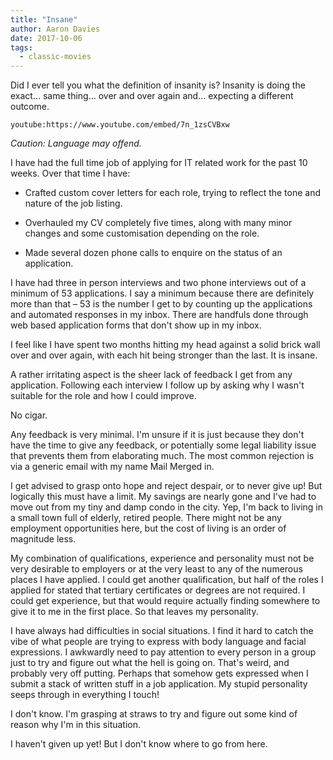 ```yaml
---
title: "Insane"
author: Aaron Davies
date: 2017-10-06
tags:
  - classic-movies
---
```


Did I ever tell you what the definition of insanity is? Insanity is doing the exact... same thing... over and over again and… expecting a different outcome.

`youtube:https://www.youtube.com/embed/7n_1zsCVBxw`

_Caution: Language may offend._

I have had the full time job of applying for IT related work for the past 10 weeks. Over that time I have:

* Crafted custom cover letters for each role, trying to reflect the tone and nature of the job listing.

* Overhauled my CV completely five times, along with many minor changes and some customisation depending on the role.

* Made several dozen phone calls to enquire on the status of an application.

I have had three in person interviews and two phone interviews out of a minimum of 53 applications. I say a minimum because there are definitely more than that – 53 is the number I get to by counting up the applications and automated responses in my inbox. There are handfuls done through web based application forms that don't show up in my inbox.

I feel like I have spent two months hitting my head against a solid brick wall over and over again, with each hit being stronger than the last. It is insane.

A rather irritating aspect is the sheer lack of feedback I get from any application. Following each interview I follow up by asking why I wasn't suitable for the role and how I could improve.

No cigar.

Any feedback is very minimal. I'm unsure if it is just because they don't have the time to give any feedback, or potentially some legal liability issue that prevents them from elaborating much. The most common rejection is via a generic email with my name Mail Merged in.

I get advised to grasp onto hope and reject despair, or to never give up! But logically this must have a limit. My savings are nearly gone and I've had to move out from my tiny and damp condo in the city. Yep, I'm back to living in a small town full of elderly, retired people. There might not be any employment opportunities here, but the cost of living is an order of magnitude less.

My combination of qualifications, experience and personality must not be very desirable to employers or at the very least to any of the numerous places I have applied. I could get another qualification, but half of the roles I applied for stated that tertiary certificates or degrees are not required. I could get experience, but that would require actually finding somewhere to give it to me in the first place. So that leaves my personality.

I have always had difficulties in social situations. I find it hard to catch the vibe of what people are trying to express with body language and facial expressions. I awkwardly need to pay attention to every person in a group just to try and figure out what the hell is going on. That's weird, and probably very off putting. Perhaps that somehow gets expressed when I submit a stack of written stuff in a job application. My stupid personality seeps through in everything I touch!

I don't know. I'm grasping at straws to try and figure out some kind of reason why I'm in this situation.

I haven't given up yet! But I don't know where to go from here.
